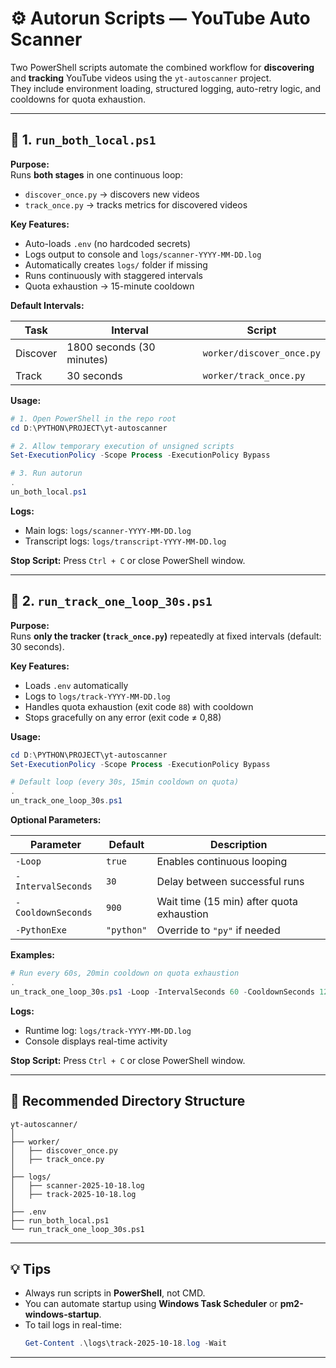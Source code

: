 # ⚙️ Autorun Scripts — YouTube Auto Scanner

Two PowerShell scripts automate the combined workflow for **discovering** and **tracking** YouTube videos using the `yt-autoscanner` project.  
They include environment loading, structured logging, auto-retry logic, and cooldowns for quota exhaustion.

---

## 🧩 1. `run_both_local.ps1`

**Purpose:**  
Runs **both stages** in one continuous loop:
- `discover_once.py` → discovers new videos
- `track_once.py` → tracks metrics for discovered videos

**Key Features:**
- Auto-loads `.env` (no hardcoded secrets)
- Logs output to console and `logs/scanner-YYYY-MM-DD.log`
- Automatically creates `logs/` folder if missing
- Runs continuously with staggered intervals
- Quota exhaustion → 15-minute cooldown

**Default Intervals:**

| Task | Interval | Script |
|------|-----------|---------|
| Discover | 1800 seconds (30 minutes) | `worker/discover_once.py` |
| Track | 30 seconds | `worker/track_once.py` |

**Usage:**
```powershell
# 1. Open PowerShell in the repo root
cd D:\PYTHON\PROJECT\yt-autoscanner

# 2. Allow temporary execution of unsigned scripts
Set-ExecutionPolicy -Scope Process -ExecutionPolicy Bypass

# 3. Run autorun
.un_both_local.ps1
```

**Logs:**
- Main logs: `logs/scanner-YYYY-MM-DD.log`
- Transcript logs: `logs/transcript-YYYY-MM-DD.log`

**Stop Script:** Press `Ctrl + C` or close PowerShell window.

---

## 🔁 2. `run_track_one_loop_30s.ps1`

**Purpose:**  
Runs **only the tracker (`track_once.py`)** repeatedly at fixed intervals (default: 30 seconds).

**Key Features:**
- Loads `.env` automatically
- Logs to `logs/track-YYYY-MM-DD.log`
- Handles quota exhaustion (exit code `88`) with cooldown
- Stops gracefully on any error (exit code ≠ 0,88)

**Usage:**
```powershell
cd D:\PYTHON\PROJECT\yt-autoscanner
Set-ExecutionPolicy -Scope Process -ExecutionPolicy Bypass

# Default loop (every 30s, 15min cooldown on quota)
.un_track_one_loop_30s.ps1
```

**Optional Parameters:**

| Parameter | Default | Description |
|------------|----------|-------------|
| `-Loop` | `true` | Enables continuous looping |
| `-IntervalSeconds` | `30` | Delay between successful runs |
| `-CooldownSeconds` | `900` | Wait time (15 min) after quota exhaustion |
| `-PythonExe` | `"python"` | Override to `"py"` if needed |

**Examples:**
```powershell
# Run every 60s, 20min cooldown on quota exhaustion
.un_track_one_loop_30s.ps1 -Loop -IntervalSeconds 60 -CooldownSeconds 1200
```

**Logs:**
- Runtime log: `logs/track-YYYY-MM-DD.log`
- Console displays real-time activity

**Stop Script:** Press `Ctrl + C` or close PowerShell window.

---

## 📁 Recommended Directory Structure

```
yt-autoscanner/
│
├── worker/
│   ├── discover_once.py
│   ├── track_once.py
│
├── logs/
│   ├── scanner-2025-10-18.log
│   ├── track-2025-10-18.log
│
├── .env
├── run_both_local.ps1
└── run_track_one_loop_30s.ps1
```

---

## 💡 Tips

- Always run scripts in **PowerShell**, not CMD.
- You can automate startup using **Windows Task Scheduler** or **pm2-windows-startup**.
- To tail logs in real-time:
  ```powershell
  Get-Content .\logs\track-2025-10-18.log -Wait
  ```

---
